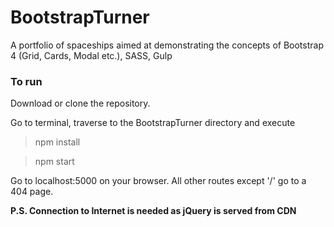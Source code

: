 # BootstrapTurner
 A portfolio of spaceships aimed at demonstrating the concepts of Bootstrap 4 (Grid, Cards, Modal etc.), SASS, Gulp


### To run
Download or clone the repository. 

Go to terminal, traverse to the BootstrapTurner directory and execute

> npm install

> npm start

Go to localhost:5000 on your browser. All other routes except '/' go to a 404 page.

__P.S. Connection to Internet is needed as jQuery is served from CDN__
